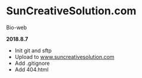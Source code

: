 # SunCreativeSolution.com
Bio-web

**2018.8.7**
- Init git and sftp 
- Upload to www.suncreativesolution.com
- Add .gitignore
- Add 404.html

